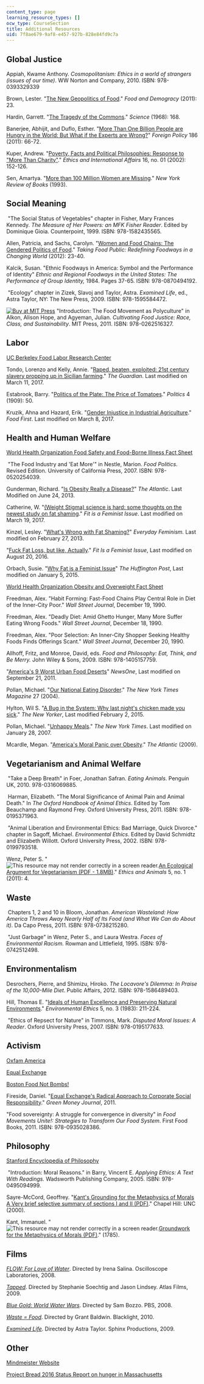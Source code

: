 ```yaml
---
content_type: page
learning_resource_types: []
ocw_type: CourseSection
title: Additional Resources
uid: 7f8ae679-9af8-e457-927b-828e84fd9c7a
---
```


Global Justice
--------------

Appiah, Kwame Anthony. _Cosmopolitanism: Ethics in a world of strangers (issues of our time)_. WW Norton and Company, 2010. ISBN: 978-0393329339

Brown, Lester. "[The New Geopolitics of Food](http://foreignpolicy.com/2011/04/25/the-new-geopolitics-of-food/)." _Food and Demogracy_ (2011): 23.

Hardin, Garrett. "[The Tragedy of the Commons](https://www.sciencemag.org/site/feature/misc/webfeat/sotp/pdfs/162-3859-1243.pdf)." _Science_ (1968): 168.

Banerjee, Abhijit, and Duflo, Esther. "[More Than One Billion People are Hungry in the World: But What if the Experts are Wrong?](http://foreignpolicy.com/2011/04/25/more-than-1-billion-people-are-hungry-in-the-world/)" _Foreign Policy_ 186 (2011): 66-72.

Kuper, Andrew. "[Poverty, Facts and Political Philosophies: Response to "More Than Charity"](https://philpapers.org/rec/KUPMTC)." _Ethics and International Affairs_ 16, no. 01 (2002): 152-126.

Sen, Amartya. "[More than 100 Million Women are Missing](http://www.nybooks.com/articles/1990/12/20/more-than-100-million-women-are-missing/)." _New York Review of Books_ (1993).

Social Meaning
--------------

 "The Social Status of Vegetables" chapter in Fisher, Mary Frances Kennedy. _The Measure of Her Powers: an MFK Fisher Reader_. Edited by Dominique Gioia. Counterpoint, 1999. ISBN: 978-1582435565.

Allen, Patricia, and Sachs, Carolyn. "[Women and Food Chains: The Gendered Politics of Food](https://pdfs.semanticscholar.org/ce5a/5b23e988acdb92655aa0fac0ca358133f9d9.pdf?_ga=2.97473116.2138474745.1564414830-672817412.1563980296)." _Taking Food Public: Redefining Foodways in a Changing World_ (2012): 23-40.

Kalcik, Susan. "Ethnic Foodways in America: Symbol and the Performance of Identity" _Ethnic and Regional Foodways in the United States: The Performance of Group Identity,_ 1984\. Pages 37-65. ISBN: 978-0870494192.

 "Ecology" chapter in Zizek, Slavoj and Taylor, Astra. _Examined Life_, ed., Astra Taylor, NY: The New Press, 2009. ISBN: 978-1595584472. 

[![Buy at MIT Press](/images/mp_logo.gif)](https://mitpress.mit.edu/books/cultivating-food-justice) "Introduction: The Food Movement as Polyculture" in Alkon, Alison Hope, and Agyeman, Julian. _Cultivating Food Justice: Race, Class, and Sustainability_. MIT Press, 2011. ISBN: 978-0262516327.

Labor
-----

[UC Berkeley Food Labor Research Center](https://gspp.berkeley.edu/centers/food-labor-research-center)

Tondo, Lorenzo and Kelly, Annie. "[Raped, beaten, exploited: 21st century slavery propping up in Sicilian farming](https://www.theguardian.com/global-development/2017/mar/12/slavery-sicily-farming-raped-beaten-exploited-romanian-women)." _The Guardian_. Last modified on March 11, 2017.

Estabrook, Barry. "[Politics of the Plate: The Price of Tomatoes](http://politicsoftheplate.com/wp-content/uploads/2009/11/tomatoes.pdf)." _Politics_ 4 (1909): 50.

Kruzik, Ahna and Hazard, Erik. "[Gender Injustice in Industrial Agriculture](https://foodfirst.org/gender-injustice-and-the-cultivation-of-industrial-agriculture/)." _Food First_. Last modified on March 8, 2017. 

Health and Human Welfare
------------------------

[World Health Organization Food Safety and Food-Borne Illness Fact Sheet](http://www.who.int/mediacentre/factsheets/fs399/en/)

 "The Food Industry and 'Eat More'" in Nestle, Marion. _Food Politics_. Revised Edition. University of California Press, 2007. ISBN: 978-0520254039.

Gunderman, Richard. "[Is Obesity Really a Disease?](https://www.theatlantic.com/health/archive/2013/06/is-obesity-really-a-disease/277148/)" _The Atlantic_. Last Modified on June 24, 2013.

Catherine, W. "[(Weight Stigma) science is hard: some thoughts on the newest study on fat shaming](https://fitisafeministissue.com/2017/03/19/weight-stigma-science-is-hard-some-thoughts-on-the-newest-study-on-fat-shaming/)." _Fit is a Feminist Issue_. Last modified on March 19, 2017.

Kinzel, Lesley. "[What's Wrong with Fat Shaming?](http://everydayfeminism.com/2013/02/whats-wrong-with-fat-shaming/)" _Everyday Feminism._ Last modified on February 27, 2013.

"[Fuck Fat Loss, but like, Actually](https://fitisafeministissue.com/2016/08/20/fuck-fat-loss-but-like-actually/)." _Fit Is a Feminist Issue_, Last modified on August 20, 2016.

Orbach, Susie. "[Why Fat is a Feminist Issue](http://www.huffingtonpost.com/2015/01/05/fat-feminist-issue_n_6414192.html)" _The Huffington Post_, Last modified on January 5, 2015.

[World Health Organization Obesity and Overweight Fact Sheet](http://www.who.int/mediacentre/factsheets/fs311/en/)

Freedman, Alex. "Habit Forming: Fast-Food Chains Play Central Role in Diet of the Inner-City Poor." _Wall Street Journal_, December 19, 1990. 

Freedman, Alex. "Deadly Diet: Amid Ghetto Hunger, Many More Suffer Eating Wrong Foods." _Wall Street Journal_, December 18, 1990.

Freedman, Alex. "Poor Selection: An Inner-City Shopper Seeking Healthy Foods Finds Offerings Scant." _Wall Street Journal_, December 20, 1990.

Allhoff, Fritz, and Monroe, David, eds. _Food and Philosophy: Eat, Think, and Be Merry._ John Wiley & Sons, 2009. ISBN: 978-1405157759.

"[America's 9 Worst Urban Food Deserts](https://newsone.com/1540235/americas-worst-9-urban-food-deserts/)" _NewsOne_, Last modified on September 21, 2011.

Pollan, Michael. "[Our National Eating Disorder](http://michaelpollan.com/articles-archive/our-national-eating-disorder/)." _The New York Times Magazine_ 27 (2004).

Hylton, Wil S. "[A Bug in the System: Why last night's chicken made you sick](http://www.newyorker.com/magazine/2015/02/02/bug-system)." _The New Yorker_, Last modified February 2, 2015.

Pollan, Michael. "[Unhappy Meals](http://www.nytimes.com/2007/01/28/magazine/28nutritionism.t.html)." _The New York Times_. Last modified on January 28, 2007.

Mcardle, Megan. "[America's Moral Panic over Obesity](https://www.theatlantic.com/business/archive/2009/07/americas-moral-panic-over-obesity/22397/)." _The Atlantic_ (2009).

Vegetarianism and Animal Welfare
--------------------------------

 "Take a Deep Breath" in Foer, Jonathan Safran. _Eating Animals_. Penguin UK, 2010. 978-0316069885.

 Harman, Elizabeth. "The Moral Significance of Animal Pain and Animal Death." In _The Oxford Handbook of Animal Ethics_. Edited by Tom Beauchamp and Raymond Frey. Oxford University Press, 2011. ISBN: 978-0195371963.

 "Animal Liberation and Environmental Ethics: Bad Marriage, Quick Divorce." chapter in Sagoff, Michael. _Environmental Ethics_. Edited by David Schmidtz and Elizabeth Willott. Oxford University Press, 2002. ISBN: 978-0199793518.

Wenz, Peter S. "![This resource may not render correctly in a screen reader.](/images/inacessible.gif)[An Ecological Argument for Vegetarianism (PDF - 1.8MB)](http://digitalcommons.calpoly.edu/cgi/viewcontent.cgi?article=1207&context=ethicsandanimals)." _Ethics and Animals_ 5, no. 1 (2011): 4.

Waste
-----

 Chapters 1, 2 and 10 in Bloom, Jonathan. _American Wasteland: How America Throws Away Nearly Half of Its Food (and What We Can do About it)_. Da Capo Press, 2011. ISBN: 978-0738215280.

 "Just Garbage" in Wenz, Peter S., and Laura Westra. _Faces of Environmental Racism._ Rowman and Littlefield, 1995. ISBN: 978-0742512498.  

Environmentalism
----------------

Desrochers, Pierre, and Shimizu, Hiroko. _The Locavore's Dilemma: In Praise of the 10,000-Mile Diet_. Public Affairs, 2012. ISBN: 978-1586489403.

Hill, Thomas E. "[Ideals of Human Excellence and Preserving Natural Environments](https://www.pdcnet.org//pdc/bvdb.nsf/purchase?openform&fp=enviroethics&id=enviroethics_1983_0005_0003_0211_0224&onlyautologin=true)." _Environmental Ethics_ 5, no. 3 (1983): 211-224.

 "Ethics of Repsect for Nature" in Timmons, Mark. _Disputed Moral Issues: A Reader_. Oxford University Press, 2007. ISBN: 978-0195177633.

Activism
--------

[Oxfam America](https://www.oxfamamerica.org/)

[Equal Exchange](https://equalexchange.coop/)

[Boston Food Not Bombs!](https://foodnotbombs.net/new_site/index.php)

Fireside, Daniel. "[Equal Exchange's Radical Approach to Corporate Social Responsibility](https://greenmoney.com/equal-exchanges-radical-approach-to-corporate-social-responsibility/)." _Green Money Journal_, 2011.

"Food sovereignty: A struggle for convergence in diversity" in _Food Movements Unite!: Strategies to Transform Our Food System_. First Food Books, 2011. ISBN: 978-0935028386.

Philosophy
----------

[Stanford Encyclopedia of Philosophy](https://plato.stanford.edu/)

 "Introduction: Moral Reasons." in Barry, Vincent E. _Applying Ethics: A Text With Readings._ Wadsworth Publishing Company, 2005. ISBN: 978-0495094999.

Sayre-McCord, Geoffrey. "[Kant's Grounding for the Metaphysics of Morals A Very brief selective summary of sections I and II (PDF)](http://www.unc.edu/~gsmunc/phil22/Kantsum.pdf)." Chapel Hill: UNC (2000).

Kant, Immanuel. "![This resource may not render correctly in a screen reader.](/images/inacessible.gif)[Groundwork for the Metaphysics of Morals (PDF)](http://www.earlymoderntexts.com/assets/pdfs/kant1785.pdf)." (1785).

Films
-----

_[FLOW: For Love of Water](http://www.imdb.com/title/tt1149583/)_. Directed by Irena Salina. Oscilloscope Laboratories, 2008.

_[Tapped](http://www.tappedmovie.com/)_. Directed by Stephanie Soechtig and Jason Lindsey. Atlas Films, 2009.

_[Blue Gold: World Water Wars](http://www.bluegold-worldwaterwars.com/)_. Directed by Sam Bozzo. PBS, 2008.

_[Waste = Food](http://topdocumentaryfilms.com/waste-food/)_. Directed by Grant Baldwin. Blacklight, 2010.

_[Examined Life](http://zeitgeistfilms.com/sitelets/examinedlife/)_. Directed by Astra Taylor. Sphinx Productions, 2009.

Other
-----

[Mindmeister Website](https://www.mindmeister.com/)

[Project Bread 2016 Status Report on hunger in Massachusetts](http://www.projectbread.org/get-the-facts/reports-and-studies/)